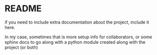 # README

if you need to include extra documentation about the project, include it here.

In my case, sometimes that is more setup info for collaborators, or some sphinx
docs to go along with a python module created along with the project (or both)
